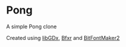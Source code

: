 # Pong
A simple Pong clone

Created using [libGDx](https://libgdx.badlogicgames.com/), [Bfxr](http://www.bfxr.net/) and [BitFontMaker2](http://www.pentacom.jp/pentacom/bitfontmaker2/)
